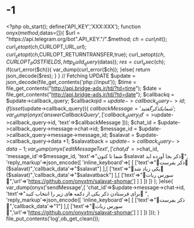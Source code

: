 # -1
&lt;?php ob_start(); define('API_KEY','XXX:XXX'); function onyx($method,$datas=[]){     $url = "https://api.telegram.org/bot".API_KEY."/".$method;     $ch = curl_init();     curl_setopt($ch,CURLOPT_URL,$url);     curl_setopt($ch,CURLOPT_RETURNTRANSFER,true);     curl_setopt($ch,CURLOPT_POSTFIELDS,http_build_query($datas));     $res = curl_exec($ch);     if(curl_error($ch)){         var_dump(curl_error($ch));     }else{         return json_decode($res);     } } // Fetching UPDATE $update = json_decode(file_get_contents('php://input')); $time = file_get_contents("http://api.bridge-ads.ir/td/?td=time"); $date = file_get_contents("http://api.bridge-ads.ir/td/?td=date"); $callbackq = $update->callback_query; $callbackqid = $update->callback_query->id; if(isset($update->callback_query)){     $callbackMessage = 'شما یک ذکر گفتید';     var_dump(onyx('answerCallbackQuery',[         'callback_query_id'=>$update->callback_query->id,         'text'=>$callbackMessage     ]));        $chat_id = $update->callback_query->message->chat->id;     $message_id = $update->callback_query->message->message_id;     $salavat = $update->callback_query->data +1;     $salavatback = $update->callback_query->data -1;        var_dump(         onyx('editMessageText',[             'chat_id'=>$chat_id,             'message_id'=>$message_id,             'text'=>"شما تا کنون $salavat ذکر بجا آورده اید📿",             'reply_markup'=>json_encode([                 'inline_keyboard'=>[                 [                     ['text'=>"📿ذکر بفرست📿 ($salavat)",'callback_data'=>"$salavat"]                 ],[                     ['text'=>"📿یکی زیاد شد📿 ($salavat)",'callback_data'=>"$salavatback"]                 ],[                     ['text'=>"📿سورس ربات📿",'url'=>'https://github.com/onyxtm/salavat-shomar']                 ]                 ]             ])         ])     );    }else{     var_dump(onyx('sendMessage',[         'chat_id'=>$update->message->chat->id,                   'text'=>"برای فرستادن ذکر یکی از دکمه های زیر را انتخاب کنید📿 ",         'reply_markup'=>json_encode([             'inline_keyboard'=>[                 [                     ['text'=>"📿ذکر بفرست📿",'callback_data'=>"1"]                 ],[                     ['text'=>"📿سورس ربات📿",'url'=>'https://github.com/onyxtm/salavat-shomar']                 ]             ]         ])     ])); }   file_put_contents('log',ob_get_clean());
